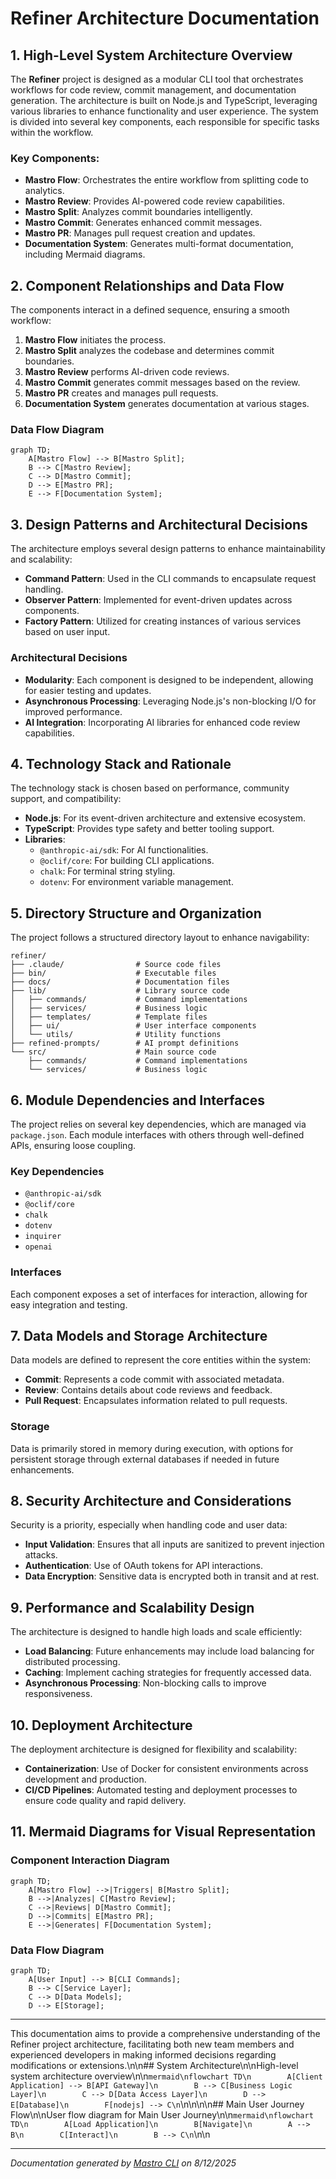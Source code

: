 <!---
This file was automatically generated by Mastro CLI
Generated on: 2025-08-12T04:05:39.877Z
Document type: architecture
Title: Architecture Documentation
References: .claude/settings.local.json, lib/commands/config.d.ts, lib/commands/config.js, lib/utils/config.d.ts, lib/utils/config.js, refined-prompts/generative-prompt-2025-08-09T21-33-56-948Z.json, refined-prompts/generative-prompt-2025-08-09T21-38-47-439Z.json, src/commands/config.ts, src/utils/config.ts, bin/dev, bin/run, lib/index.d.ts, lib/index.js, lib/commands/brainstorm.d.ts, lib/commands/brainstorm.js, lib/commands/info.d.ts, lib/commands/info.js, lib/commands/refine.d.ts, lib/commands/refine.js

To prevent this file from being overwritten, add custom content
between the CUSTOM_START and CUSTOM_END markers below.
--->

# Refiner Architecture Documentation

## 1. High-Level System Architecture Overview

The **Refiner** project is designed as a modular CLI tool that orchestrates workflows for code review, commit management, and documentation generation. The architecture is built on Node.js and TypeScript, leveraging various libraries to enhance functionality and user experience. The system is divided into several key components, each responsible for specific tasks within the workflow.

### Key Components:
- **Mastro Flow**: Orchestrates the entire workflow from splitting code to analytics.
- **Mastro Review**: Provides AI-powered code review capabilities.
- **Mastro Split**: Analyzes commit boundaries intelligently.
- **Mastro Commit**: Generates enhanced commit messages.
- **Mastro PR**: Manages pull request creation and updates.
- **Documentation System**: Generates multi-format documentation, including Mermaid diagrams.

## 2. Component Relationships and Data Flow

The components interact in a defined sequence, ensuring a smooth workflow:

1. **Mastro Flow** initiates the process.
2. **Mastro Split** analyzes the codebase and determines commit boundaries.
3. **Mastro Review** performs AI-driven code reviews.
4. **Mastro Commit** generates commit messages based on the review.
5. **Mastro PR** creates and manages pull requests.
6. **Documentation System** generates documentation at various stages.

### Data Flow Diagram
```mermaid
graph TD;
    A[Mastro Flow] --> B[Mastro Split];
    B --> C[Mastro Review];
    C --> D[Mastro Commit];
    D --> E[Mastro PR];
    E --> F[Documentation System];
```

## 3. Design Patterns and Architectural Decisions

The architecture employs several design patterns to enhance maintainability and scalability:

- **Command Pattern**: Used in the CLI commands to encapsulate request handling.
- **Observer Pattern**: Implemented for event-driven updates across components.
- **Factory Pattern**: Utilized for creating instances of various services based on user input.

### Architectural Decisions
- **Modularity**: Each component is designed to be independent, allowing for easier testing and updates.
- **Asynchronous Processing**: Leveraging Node.js's non-blocking I/O for improved performance.
- **AI Integration**: Incorporating AI libraries for enhanced code review capabilities.

## 4. Technology Stack and Rationale

The technology stack is chosen based on performance, community support, and compatibility:

- **Node.js**: For its event-driven architecture and extensive ecosystem.
- **TypeScript**: Provides type safety and better tooling support.
- **Libraries**:
  - `@anthropic-ai/sdk`: For AI functionalities.
  - `@oclif/core`: For building CLI applications.
  - `chalk`: For terminal string styling.
  - `dotenv`: For environment variable management.

## 5. Directory Structure and Organization

The project follows a structured directory layout to enhance navigability:

```
refiner/
├── .claude/                # Source code files
├── bin/                    # Executable files
├── docs/                   # Documentation files
├── lib/                    # Library source code
│   ├── commands/           # Command implementations
│   ├── services/           # Business logic
│   ├── templates/          # Template files
│   ├── ui/                 # User interface components
│   └── utils/              # Utility functions
├── refined-prompts/        # AI prompt definitions
└── src/                    # Main source code
    ├── commands/           # Command implementations
    └── services/           # Business logic
```

## 6. Module Dependencies and Interfaces

The project relies on several key dependencies, which are managed via `package.json`. Each module interfaces with others through well-defined APIs, ensuring loose coupling.

### Key Dependencies
- `@anthropic-ai/sdk`
- `@oclif/core`
- `chalk`
- `dotenv`
- `inquirer`
- `openai`

### Interfaces
Each component exposes a set of interfaces for interaction, allowing for easy integration and testing.

## 7. Data Models and Storage Architecture

Data models are defined to represent the core entities within the system:

- **Commit**: Represents a code commit with associated metadata.
- **Review**: Contains details about code reviews and feedback.
- **Pull Request**: Encapsulates information related to pull requests.

### Storage
Data is primarily stored in memory during execution, with options for persistent storage through external databases if needed in future enhancements.

## 8. Security Architecture and Considerations

Security is a priority, especially when handling code and user data:

- **Input Validation**: Ensures that all inputs are sanitized to prevent injection attacks.
- **Authentication**: Use of OAuth tokens for API interactions.
- **Data Encryption**: Sensitive data is encrypted both in transit and at rest.

## 9. Performance and Scalability Design

The architecture is designed to handle high loads and scale efficiently:

- **Load Balancing**: Future enhancements may include load balancing for distributed processing.
- **Caching**: Implement caching strategies for frequently accessed data.
- **Asynchronous Processing**: Non-blocking calls to improve responsiveness.

## 10. Deployment Architecture

The deployment architecture is designed for flexibility and scalability:

- **Containerization**: Use of Docker for consistent environments across development and production.
- **CI/CD Pipelines**: Automated testing and deployment processes to ensure code quality and rapid delivery.

## 11. Mermaid Diagrams for Visual Representation

### Component Interaction Diagram
```mermaid
graph TD;
    A[Mastro Flow] -->|Triggers| B[Mastro Split];
    B -->|Analyzes| C[Mastro Review];
    C -->|Reviews| D[Mastro Commit];
    D -->|Commits| E[Mastro PR];
    E -->|Generates| F[Documentation System];
```

### Data Flow Diagram
```mermaid
graph TD;
    A[User Input] --> B[CLI Commands];
    B --> C[Service Layer];
    C --> D[Data Models];
    D --> E[Storage];
```

---

This documentation aims to provide a comprehensive understanding of the Refiner project architecture, facilitating both new team members and experienced developers in making informed decisions regarding modifications or extensions.\n\n## System Architecture\n\nHigh-level system architecture overview\n\n```mermaid\nflowchart TD\n        A[Client Application] --> B[API Gateway]\n        B --> C[Business Logic Layer]\n        C --> D[Data Access Layer]\n        D --> E[Database]\n        F[nodejs] --> C\n```\n\n\n\n## Main User Journey Flow\n\nUser flow diagram for Main User Journey\n\n```mermaid\nflowchart TD\n        A[Load Application]\n        B[Navigate]\n        A --> B\n        C[Interact]\n        B --> C\n```\n\n

---

<!-- CUSTOM_START -->
<!-- Add your custom content here - it will be preserved during regeneration -->
<!-- CUSTOM_END -->

*Documentation generated by [Mastro CLI](https://github.com/your-org/mastro) on 8/12/2025*